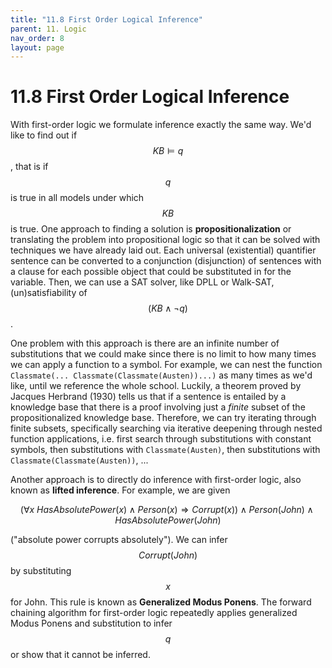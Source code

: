 ```yaml
---
title: "11.8 First Order Logical Inference"
parent: 11. Logic
nav_order: 8
layout: page
---
```


# 11.8 First Order Logical Inference

With first-order logic we formulate inference exactly the same way. We'd like to find out if $$KB \models q$$, that is if $$q$$ is true in all models under which $$KB$$ is true. One approach to finding a solution is **propositionalization** or translating the problem into propositional logic so that it can be solved with techniques we have already laid out. Each universal (existential) quantifier sentence can be converted to a conjunction (disjunction) of sentences with a clause for each possible object that could be substituted in for the variable. Then, we can use a SAT solver, like DPLL or Walk-SAT, (un)satisfiability of $$(KB \wedge \neg q)$$.

One problem with this approach is there are an infinite number of substitutions that we could make since there is no limit to how many times we can apply a function to a symbol. For example, we can nest the function `Classmate(... Classmate(Classmate(Austen))...)` as many times as we'd like, until we reference the whole school. Luckily, a theorem proved by Jacques Herbrand (1930) tells us that if a sentence is entailed by a knowledge base that there is a proof involving just a *finite* subset of the propositionalized knowledge base. Therefore, we can try iterating through finite subsets, specifically searching via iterative deepening through nested function applications, i.e. first search through substitutions with constant symbols, then substitutions with `Classmate(Austen)`, then substitutions with `Classmate(Classmate(Austen))`, ...

Another approach is to directly do inference with first-order logic, also known as **lifted inference**. For example, we are given 

$$
(\forall x ~ HasAbsolutePower(x) \wedge Person(x) \Rightarrow Corrupt(x)) \wedge Person(John) \wedge HasAbsolutePower(John)$$ 

("absolute power corrupts absolutely"). We can infer $$Corrupt(John)
$$ by substituting $$x$$ for John. This rule is known as **Generalized Modus Ponens**. The forward chaining algorithm for first-order logic repeatedly applies generalized Modus Ponens and substitution to infer $$q$$ or show that it cannot be inferred.